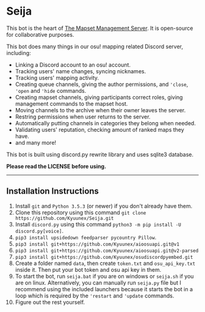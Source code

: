 # Seija
This bot is the heart of [The Mapset Management Server](https://discord.gg/8BquKaS). It is open-source for collaborative purposes.

This bot does many things in our osu! mapping related Discord server, including:
+ Linking a Discord account to an osu! account.
+ Tracking users' name changes, syncing nicknames.
+ Tracking users' mapping activity.
+ Creating queue channels, giving the author permissions, and `'close`, `'open` and `'hide` commands.
+ Creating mapset channels, giving participants correct roles, giving management commands to the mapset host.
+ Moving channels to the archive when their owner leaves the server.
+ Restring permissions when user returns to the server.
+ Automatically putting channels in categories they belong when needed.
+ Validating users' reputation, checking amount of ranked maps they have.
+ and many more!

This bot is built using discord.py rewrite library and uses sqlite3 database.

**Please read the LICENSE before using.**

---

## Installation Instructions

1. Install `git` and `Python 3.5.3` (or newer) if you don't already have them.
2. Clone this repository using this command `git clone https://github.com/Kyuunex/Seija.git`
3. Install `discord.py` using this command `python3 -m pip install -U discord.py[voice]`.
4. `pip3 install upsidedown feedparser pycountry Pillow`.
5. `pip3 install git+https://github.com/Kyuunex/aioosuapi.git@v1`
6. `pip3 install git+https://github.com/Kyuunex/aioosuapi.git@v2-parsed`
7. `pip3 install git+https://github.com/Kyuunex/osudiscordpyembed.git`
8. Create a folder named `data`, then create `token.txt` and `osu_api_key.txt` inside it. Then put your bot token and osu api key in them. 
9. To start the bot, run `seija.bat` if you are on windows or `seija.sh` if you are on linux. Alternatively, you can manually run `seija.py` file but I recommend using the included launchers because it starts the bot in a loop which is required by the `'restart` and `'update` commands.
10. Figure out the rest yourself.